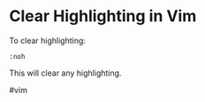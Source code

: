 # Clear Highlighting in Vim

To clear highlighting:

```
:noh
```

This will clear any highlighting.

#vim
